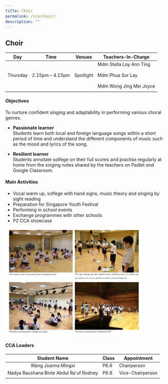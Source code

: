 ```yaml
---
title: Choir
permalink: /cca/choir/
description: ""
---
```

## Choir

| **Day** | **Time** | **Venues** | **Teachers-In-Charge** |
|:---:|---|---|---|
| Thursday | 2.15pm – 4.15pm | Spotlight | Mdm Stella Loy Ann Ting<br><br>Mdm Phua Sor Lay<br><br>Mdm Wong Jing Mei Joyce |
|  |  |  |  |

#### Objectives

To nurture confident singing and adaptability in performing various choral genres.

*   **Passionate learner**<br>
Students learn both local and foreign language songs within a short period of time and understand the different components of music such as the mood and lyrics of the song.

*   **Resilient learner**<br>
Students annotate solfege on their full scores and practise regularly at home from the singing notes shared by the teachers on Padlet and Google Classroom.

#### Main Activities

*   Vocal warm up, solfege with hand signs, music theory and singing by sight reading
*   Preparation for Singapore Youth Festival
*   Performing in school events
*   Exchange programmes with other schools
*   P2 CCA showcase

<img src="/images/photo1668583253.jpeg" style="width:85%">

#### CCA Leaders

| **Student Name** | **Class** | **Appointment** |
|:---:|---|---|
| Wang Joanna Mingxi | P6.6 | Chairperson |
| Nadya Raushana Binte Abdul Ra'uf Rodney | P6.6 | Vice-Chairperson |
|  |  |  |